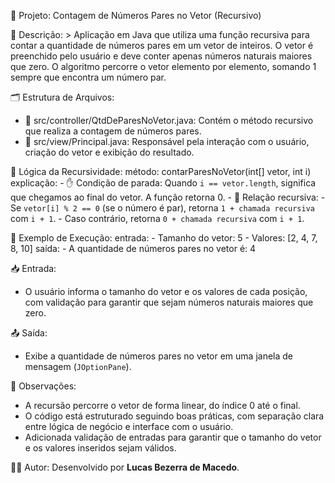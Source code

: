 📁 Projeto: Contagem de Números Pares no Vetor (Recursivo)

📌 Descrição: >
  Aplicação em Java que utiliza uma função recursiva para contar a quantidade de números pares em um vetor de inteiros. O vetor é preenchido pelo usuário e deve conter apenas números naturais maiores que zero. O algoritmo percorre o vetor elemento por elemento, somando 1 sempre que encontra um número par.

🗂️ Estrutura de Arquivos:
  - 📄 src/controller/QtdDeParesNoVetor.java: Contém o método recursivo que realiza a contagem de números pares.
  - 📄 src/view/Principal.java: Responsável pela interação com o usuário, criação do vetor e exibição do resultado.

🧠 Lógica da Recursividade:
  método: contarParesNoVetor(int[] vetor, int i)
  explicação:
    - ✋ Condição de parada: Quando `i == vetor.length`, significa que chegamos ao final do vetor. A função retorna 0.
    - 🔁 Relação recursiva:
        - Se `vetor[i] % 2 == 0` (se o número é par), retorna `1 + chamada recursiva` com `i + 1`.
        - Caso contrário, retorna `0 + chamada recursiva` com `i + 1`.

💬 Exemplo de Execução:
  entrada:
    - Tamanho do vetor: 5
    - Valores: [2, 4, 7, 8, 10]
  saída:
    - A quantidade de números pares no vetor é: 4

📥 Entrada:
  - O usuário informa o tamanho do vetor e os valores de cada posição, com validação para garantir que sejam números naturais maiores que zero.

📤 Saída:
  - Exibe a quantidade de números pares no vetor em uma janela de mensagem (`JOptionPane`).

📌 Observações:
  - A recursão percorre o vetor de forma linear, do índice 0 até o final.
  - O código está estruturado seguindo boas práticas, com separação clara entre lógica de negócio e interface com o usuário.
  - Adicionada validação de entradas para garantir que o tamanho do vetor e os valores inseridos sejam válidos.

👨‍💻 Autor:
  Desenvolvido por **Lucas Bezerra de Macedo**.
